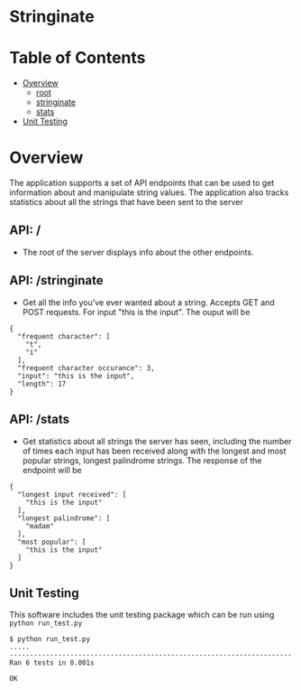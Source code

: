 # Stringinate

# Table of  Contents

- [Overview](#Overview)
    - [root](#root)
    - [stringinate](#stringinate)
    - [stats](#stats)
- [Unit Testing](#Unittesting)

<a name="Overview"></a>

# Overview

The application supports a set of API endpoints that can be used to get information about and manipulate string values. 
The application also tracks statistics about all the strings that have been sent to the server

<a name="root"></a>

## API: /

* The root of the server displays info about the other endpoints. 

<a name="stringinate"></a>

## API: /stringinate

* Get all the info you've ever wanted about a string. Accepts GET and POST requests.
For input "this is the input". The ouput will be
```
{
  "frequent character": [
    "t",
    "i"
  ],
  "frequent character occurance": 3,
  "input": "this is the input",
  "length": 17
}
```

<a name="stats"></a>

## API: /stats

* Get statistics about all strings the server has seen, including the number of times each input has 
been received along with the longest and most popular strings, longest palindrome strings.
The response of the endpoint will be
```
{
  "longest input received": [
    "this is the input"
  ],
  "longest palindrome": [
    "madam"
  ],
  "most popular": [
    "this is the input"
  ]
}
```

<a name="unittesting"></a>

## Unit Testing

This software includes the unit testing package which can be run using `python run_test.py`

```
$ python run_test.py 
.....
----------------------------------------------------------------------
Ran 6 tests in 0.001s

OK
```
